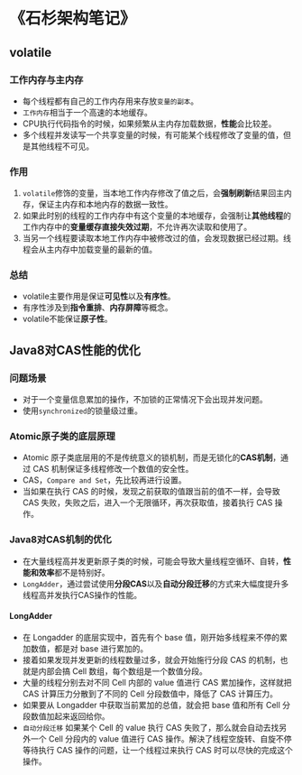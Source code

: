 # 《石杉架构笔记》

## volatile

### 工作内存与主内存

- 每个线程都有自己的工作内存用来存放`变量的副本`。
- `工作内存`相当于一个高速的本地缓存。
- CPU执行代码指令的时候，如果频繁从主内存加载数据，**性能**会比较差。
- 多个线程并发读写一个共享变量的时候，有可能某个线程修改了变量的值，但是其他线程不可见。

### 作用

1. `volatile`修饰的变量，当本地工作内存修改了值之后，会**强制刷新**结果回主内存，保证主内存和本地内存的数据一致性。
2. 如果此时别的线程的工作内存中有这个变量的本地缓存，会强制让**其他线程**的工作内存中的**变量缓存直接失效过期**，不允许再次读取和使用了。
3. 当另一个线程要读取本地工作内存中被修改过的值，会发现数据已经过期。线程会从主内存中加载变量的最新的值。

### 总结

- volatile主要作用是保证**可见性**以及**有序性**。
- 有序性涉及到**指令重排**、**内存屏障**等概念。
- volatile不能保证**原子性**。

## Java8对CAS性能的优化

### 问题场景

- 对于一个变量信息累加的操作，不加锁的正常情况下会出现并发问题。
- 使用`synchronized`的锁量级过重。

### Atomic原子类的底层原理

- Atomic 原子类底层用的不是传统意义的锁机制，而是无锁化的**CAS机制**，通过 CAS 机制保证多线程修改一个数值的安全性。
- CAS，`Compare and Set`，先比较再进行设置。
- 当如果在执行 CAS 的时候，发现之前获取的值跟当前的值不一样，会导致 CAS 失败，失败之后，进入一个无限循环，再次获取值，接着执行 CAS 操作。

### Java8对CAS机制的优化

- 在大量线程高并发更新原子类的时候，可能会导致大量线程空循环、自转，**性能和效率**都不是特别好。
- `LongAdder`，通过尝试使用**分段CAS**以及**自动分段迁移**的方式来大幅度提升多线程高并发执行CAS操作的性能。

#### LongAdder

- 在 Longadder 的底层实现中，首先有个 base 值，刚开始多线程来不停的累加数值，都是对 base 进行累加的。
- 接着如果发现并发更新的线程数量过多，就会开始施行分段 CAS 的机制，也就是内部会搞 Cell 数组，每个数组是一个数值分段。
- 大量的线程分别去对不同 Cell 内部的 value 值进行 CAS 累加操作，这样就把 CAS 计算压力分散到了不同的 Cell 分段数值中，降低了 CAS 计算压力。
- 如果要从 Longadder 中获取当前累加的总值，就会把 base 值和所有 Cell 分段数值加起来返回给你。
- `自动分段迁移` 如果某个 Cell 的 value 执行 CAS 失败了，那么就会自动去找另外一个 Cell 分段内的 value 值进行 CAS 操作。解決了线程空旋转、自旋不停等待执行 CAS 操作的问题，让一个线程过来执行 CAS 时可以尽快的完成这个操作。

